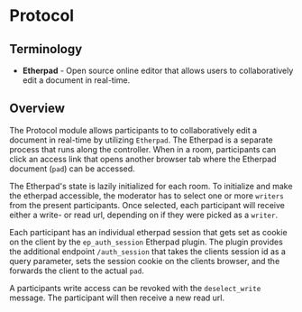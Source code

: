 # Protocol

## Terminology

* __Etherpad__ - Open source online editor that allows users to collaboratively edit a document in real-time.

## Overview

The Protocol module allows participants to to collaboratively edit a document in real-time by utilizing `Etherpad`.
The Etherpad is a separate process that runs along the controller. When in a room, participants can click an access link that
opens another browser tab where the Etherpad document (`pad`) can be accessed.

The Etherpad's state is lazily initialized for each room. To initialize and make the etherpad accessible, the moderator has to select
one or more `writers` from the present participants. Once selected, each participant will receive either a write- or read url,
depending on if they were picked as a `writer`.

Each participant has an individual etherpad session that gets set as cookie on the client by the `ep_auth_session` Etherpad plugin.
The plugin provides the additional endpoint `/auth_session` that takes the clients session id as a query parameter, sets the
session cookie on the clients browser, and the forwards the client to the actual `pad`.

A participants write access can be revoked with the `deselect_write` message. The participant will then receive a new read url.
